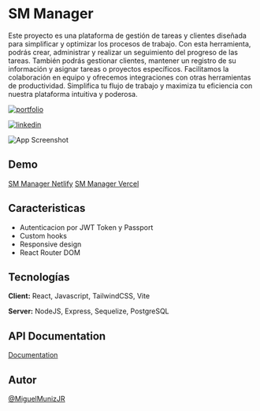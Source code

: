 
# SM Manager

Este proyecto es una plataforma de gestión de tareas y clientes diseñada para simplificar y optimizar los procesos de trabajo. Con esta herramienta, podrás crear, administrar y realizar un seguimiento del progreso de las tareas. También podrás gestionar clientes, mantener un registro de su información y asignar tareas o proyectos específicos. Facilitamos la colaboración en equipo y ofrecemos integraciones con otras herramientas de productividad. 
Simplifica tu flujo de trabajo y maximiza tu eficiencia con nuestra plataforma intuitiva y poderosa.


[![portfolio](https://img.shields.io/badge/my_portfolio-000?style=for-the-badge&logo=ko-fi&logoColor=white)](https://portafolio-miguelmuniz.vercel.app/)

[![linkedin](https://img.shields.io/badge/linkedin-0A66C2?style=for-the-badge&logo=linkedin&logoColor=white)](https://www.linkedin.com/in/miguel-mu%C3%B1iz-ba%C3%B1uelos-3a8a3a240/)



![App Screenshot](https://i.postimg.cc/9QPcmzPM/SM-Manager-cover.jpg)


## Demo

[SM Manager Netlify](https://sm-manager.netlify.app/)
[SM Manager Vercel](https://sm-manager-miguelmuniz.vercel.app/)


## Caracteristicas

- Autenticacion por JWT Token y Passport
- Custom hooks
- Responsive design
- React Router DOM


## Tecnologías

**Client:** React, Javascript, TailwindCSS, Vite

**Server:** NodeJS, Express, Sequelize, PostgreSQL


## API Documentation

[Documentation](https://crud-api-express.onrender.com/api/docs/)


## Autor

[@MiguelMunizJR](https://www.github.com/MiguelMunizJR)

